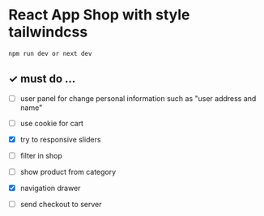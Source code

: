 # React App Shop with style tailwindcss
```bash
npm run dev or next dev 
```

## ✓ must do ...
- [ ] user panel for change personal information such as "user address and name"
- [ ] use cookie for cart 
- [X] try to responsive sliders
- [ ] filter in shop
- [ ] show product from category
- [X] navigation drawer
- [ ] send checkout to server

